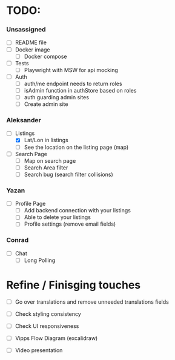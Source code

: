 
# TODO:

### Unsassigned
- [ ] README file
- [ ] Docker image
  - [ ] Docker compose
- [ ] Tests
  - [ ] Playwright with MSW for api mocking
- [ ] Auth
  - [ ] auth/me endpoint needs to return roles
  - [ ] isAdmin function in authStore based on roles
  - [ ] auth guarding admin sites
  - [ ] Create admin site

### Aleksander
- [ ] Listings 
  - [x] Lat/Lon in listings
  - [ ] See the location on the listing page (map)
- [ ] Search Page
  - [ ] Map on search page
  - [ ] Search Area filter
  - [ ] Search bug (search filter collisions)

### Yazan
- [ ] Profile Page
  - [ ] Add backend connection with your listings
  - [ ] Able to delete your listings
  - [ ] Profile settings (remove email fields)

### Conrad
- [ ] Chat
  - [ ] Long Polling

# Refine / Finisging touches
- [ ] Go over translations and remove unneeded translations fields
- [ ] Check styling consistency
- [ ] Check UI responsiveness

- [ ] Vipps Flow Diagram (excalidraw)

- [ ] Video presentation 